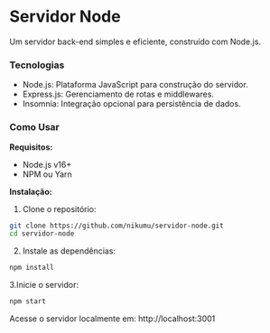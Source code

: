 # Servidor Node

Um servidor back-end simples e eficiente, construído com Node.js.


### Tecnologias

* Node.js: Plataforma JavaScript para construção do servidor.
* Express.js: Gerenciamento de rotas e middlewares.
* Insomnia: Integração opcional para persistência de dados.

### Como Usar

**Requisitos:**

* Node.js v16+
* NPM ou Yarn

**Instalação:**

1. Clone o repositório:

```bash
git clone https://github.com/nikumu/servidor-node.git
cd servidor-node
```

2. Instale as dependências:

```bash
npm install
```

3.Inicie o servidor:

```bash
npm start
```

Acesse o servidor localmente em: http://localhost:3001

